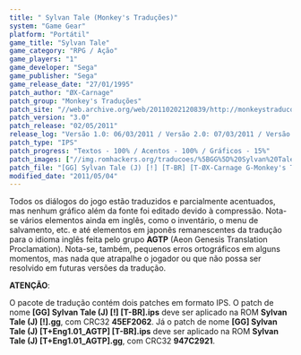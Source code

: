 ```yaml
---
title: " Sylvan Tale (Monkey's Traduções)"
system: "Game Gear"
platform: "Portátil"
game_title: "Sylvan Tale"
game_category: "RPG / Ação"
game_players: "1"
game_developer: "Sega"
game_publisher: "Sega"
game_release_date: "27/01/1995"
patch_author: "ØX-Carnage"
patch_group: "Monkey's Traduções"
patch_site: "//web.archive.org/web/20110202120839/http://monkeystraducoes.com/"
patch_version: "3.0"
patch_release: "02/05/2011"
release_log: "Versão 1.0: 06/03/2011 / Versão 2.0: 07/03/2011 / Versão 3.0: 02/05/2011"
patch_type: "IPS"
patch_progress: "Textos - 100% / Acentos - 100% / Gráficos - 15%"
patch_images: ["//img.romhackers.org/traducoes/%5BGG%5D%20Sylvan%20Tale%20-%20Monkey's%20Tradu%C3%A7%C3%B5es%20-%201.png","//img.romhackers.org/traducoes/%5BGG%5D%20Sylvan%20Tale%20-%20Monkey's%20Tradu%C3%A7%C3%B5es%20-%202.png","//img.romhackers.org/traducoes/%5BGG%5D%20Sylvan%20Tale%20-%20Monkey's%20Tradu%C3%A7%C3%B5es%20-%203.png"]
patch_file: "[GG] Sylvan Tale (J) [!] [T-BR] [T-ØX-Carnage G-Monkey's Traduções] [V-3.0 A-2011].zip"
modified_date: "2011/05/04"
---
```

Todos os diálogos do jogo estão traduzidos e parcialmente acentuados, mas nenhum gráfico além da fonte foi editado devido à compressão. Nota-se vários elementos ainda em inglês, como o inventário, o menu de salvamento, etc. e até elementos em japonês remanescentes da tradução para o idioma inglês feita pelo grupo <b>AGTP</b> (Aeon Genesis Translation Proclamation). Nota-se, também, pequenos erros ortográficos em alguns momentos, mas nada que atrapalhe o jogador ou que não possa ser resolvido em futuras versões da tradução.

<b>ATENÇÃO</b>:

O pacote de tradução contém dois patches em formato IPS. O patch de nome <b>[GG] Sylvan Tale (J) [!] [T-BR].ips</b> deve ser aplicado na ROM <b>Sylvan Tale (J) [!].gg</b>, com CRC32 <b>45EF2062</b>. Já o patch de nome <b>[GG] Sylvan Tale (J) [T+Eng1.01_AGTP] [T-BR].ips</b> deve ser aplicado na ROM <b>Sylvan Tale (J) [T+Eng1.01_AGTP].gg</b>, com CRC32 <b>947C2921</b>.
